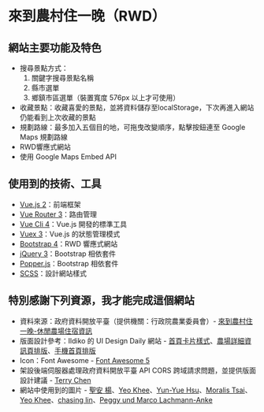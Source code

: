 # 來到農村住一晚（RWD）


## 網站主要功能及特色
* 搜尋景點方式：
  1. 關鍵字搜尋景點名稱
  2. 縣市選單
  3. 鄉鎮市區選單（裝置寬度 576px 以上才可使用）
* 收藏景點：收藏喜愛的景點，並將資料儲存至localStorage，下次再進入網站仍能看到上次收藏的景點
* 規劃路線：最多加入五個目的地，可拖曳改變順序，點擊按鈕連至 Google Maps 規劃路線
* RWD響應式網站
* 使用 Google Maps Embed API


## 使用到的技術、工具
* [Vue.js 2](https://cn.vuejs.org/ "Vue.js 2")：前端框架
* [Vue Router 3](https://router.vuejs.org/zh/ "Vue Router 3")：路由管理
* [Vue Cli 4](https://cli.vuejs.org/zh/ "Vue Cli 4")：Vue.js 開發的標準工具
* [Vuex 3](https://cli.vuejs.org/zh/ "Vuex 3")：Vue.js 的狀態管理模式
* [Bootstrap 4](https://getbootstrap.com/ "Bootstrap 4")：RWD 響應式網站
* [jQuery 3](https://jquery.com/ "jQuery 3")：Bootstrap 相依套件
* [Popper.js](https://popper.js.org/ "Popper.js")：Bootstrap 相依套件
* [SCSS](https://sass-lang.com/ "SCSS")：設計網站樣式


## 特別感謝下列資源，我才能完成這個網站
* 資料來源：政府資料開放平臺（提供機關：行政院農業委員會）- [來到農村住一晚-休閒農場住宿資訊](https://data.gov.tw/dataset/6413 "來到農村住一晚-休閒農場住宿資訊")
* 版面設計參考：Ildiko 的 UI Design Daily 網站 - [首頁卡片樣式](https://www.uidesigndaily.com/posts/sketch-stock-photos-page-website-mockup-list-image-day-1132 "Stock Photos Page")、[農場詳細資訊頁排版](https://www.uidesigndaily.com/posts/sketch-website-section-day-1228 "Website Section")、[手機首頁排版](https://www.uidesigndaily.com/posts/xd-gallery-mobile-day-284 "Gallery")
* Icon：Font Awesome - [Font Awesome 5](https://fontawesome.com/ "Font Awesome 5")
* 架設後端伺服器處理政府資料開放平臺 API CORS 跨域請求問題，並提供版面設計建議 - [Terry Chen](https://github.com/terry90918 "Terry Chen")
* 網站中使用到的圖片 - [聖安 楊](https://unsplash.com/photos/qFbCt0DpfnY "Photo by 聖安 楊 on Unsplash")、[Yeo Khee](https://unsplash.com/photos/vcwI8Rnj2Mw "Photo by Yeo Khee on Unsplash")、[Yun-Yue Hsu](https://unsplash.com/photos/039jK2RA-gg "Photo by Yun-Yue Hsu on Unsplash")、[Moralis Tsai](https://unsplash.com/photos/T4RhoFLmVV0 "Photo by Moralis Tsai on Unsplash")、[Yeo Khee](https://unsplash.com/photos/aCnoiBVW99s "Photo by Yeo Khee on Unsplash")、[chasing lin](https://unsplash.com/photos/0JoFp8P8w_A "Photo by chasing lin on Unsplash")、[Peggy und Marco Lachmann-Anke](https://pixabay.com/zh/illustrations/magnifying-glass-search-to-find-1019870/ "Photo by Peggy und Marco Lachmann-Anke on Pixabay")